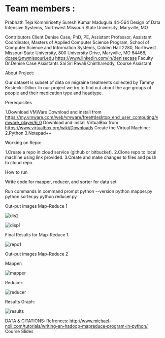 # Team members :

 Prabhath Teja Kommirisetty
 Suresh Kumar Madugula
 44-564 Design of Data Intensive Systems, Northwest Missouri State University, Maryville, MO
 
Contributors
 Client
Denise Case, PhD, PE, Assistant Professor, Assistant Coordinator, Masters of Applied Computer Science Program, School of Computer Science and Information Systems, Colden Hall 2280, Northwest Missouri State University, 800 University Drive, Maryville, MO 64468, dcase@nwmissouri.edu 
https://www.linkedin.com/in/denisecase
Faculty
Dr.Denise Case
Assistants
Sai Sri Ravali Chinthareddy, Course Assistant

About Project:

Our dataset is subset of data on migraine treatments collected by Tammy Kostecki-Dillon. In our project we try to find out about the age groups of people and their medication type and headtype.

Prerequisites

1.Download VMWare
   Download and install from https://my.vmware.com/web/vmware/free#desktop_end_user_computing/vmware_player/6_0
   Download and install VirtualBox from https://www.virtualbox.org/wiki/Downloads 
   Create the Virtual Machine:
2.Python 
3.Notepad++
	
Working on Repo:

1.Create a repo in cloud service (github or bitbucket).
2.Clone repo to local machine using link provided.
3.Create and make changes to files and push to cloud repo.

How to run 

Write code for mapper, reducer, and sorter for data set

Run commands in command prompt
python --version
python mapper.py
python sorter.py
python reducer.py


Out-put images Map-Reduce 1
 
![dis2](https://cloud.githubusercontent.com/assets/23439048/25058809/2277c2ba-2143-11e7-803e-f74108cd91dc.PNG)

![disp1](https://cloud.githubusercontent.com/assets/23439048/25058807/227587c0-2143-11e7-972b-b12bf1bfe953.PNG) 

Final Results for Map-Reduce 1.

![repo1](https://cloud.githubusercontent.com/assets/23439048/25058808/2276ca2c-2143-11e7-8c9a-7edbc38b226a.PNG)


Out-put images Map-Reduce 2

Mapper:

![mapper](https://cloud.githubusercontent.com/assets/25209715/25059669/6cb8a56c-2150-11e7-8ea1-065542ebc3d9.PNG)


Reducer:

![reducer](https://cloud.githubusercontent.com/assets/25209715/25059638/e70fed9e-214f-11e7-9e1f-f2cb8160b8c5.PNG)


Results Graph:

![results](https://cloud.githubusercontent.com/assets/25209715/25059691/a7bfb830-2150-11e7-972d-c0d4c0250be9.PNG)

 
 
DATA & CITATIONS:
Refrences: http://www.michael-noll.com/tutorials/writing-an-hadoop-mapreduce-program-in-python/
Course Slides

